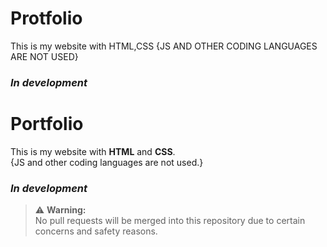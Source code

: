 # Protfolio
This is my website with HTML,CSS {JS AND OTHER CODING LANGUAGES ARE NOT USED} <h3>*In development*</h3>
# Portfolio
This is my website with **HTML** and **CSS**.  
{JS and other coding languages are not used.}

### *In development*

> ⚠️ **Warning:**  
> No pull requests will be merged into this repository due to certain concerns and safety reasons.
